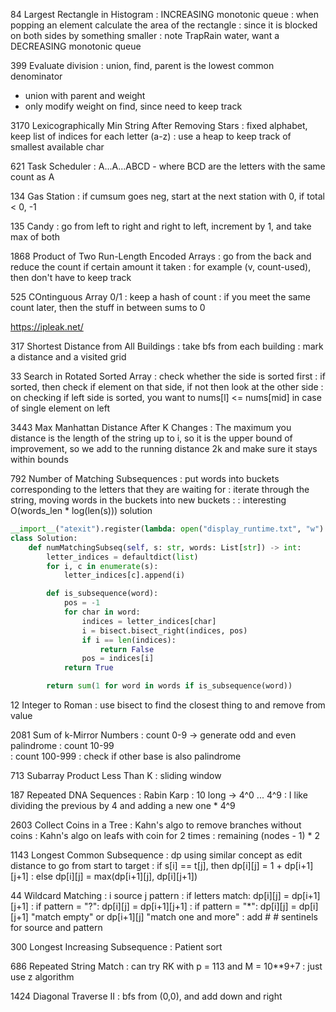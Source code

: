 84 Largest Rectangle in Histogram
: INCREASING monotonic queue
: when popping an element calculate the area of the rectangle
: since it is blocked on both sides by something smaller
: note TrapRain water, want a DECREASING monotonic queue

399 Evaluate division
: union, find, parent is the lowest common denominator
  - union with parent and weight
  - only modify weight on find, since need to keep track

3170 Lexicographically Min String After Removing Stars
: fixed alphabet, keep list of indices for each letter (a-z)
: use a heap to keep track of smallest available char

621 Task Scheduler
: A...A...ABCD  - where BCD are the letters with the same count as A

134 Gas Station
: if cumsum goes neg, start at the next station with 0, if total < 0, -1

135 Candy
: go from left to right and right to left, increment by 1, and take max of both

1868 Product of Two Run-Length Encoded Arrays
: go from the back and reduce the count if certain amount it taken
: for example (v, count-used), then don't have to keep track

525 COntinguous Array 0/1
: keep a hash of count
: if you meet the same count later, then the stuff in between sums to 0

https://ipleak.net/

317 Shortest Distance from All Buildings
: take bfs from each building
: mark a distance and a visited grid

33 Search in Rotated Sorted Array
: check whether the side is sorted first
: if sorted, then check if element on that side, if not then look at the other side
: on checking if left side is sorted, you want to nums[l] <= nums[mid] in case of single element on left

3443 Max Manhattan Distance After K Changes
: The maximum you distance is the length of the string up to i, so it is the upper bound of improvement,
  so we add to the running distance 2k and make sure it stays within bounds

792 Number of Matching Subsequences
: put words into buckets corresponding to the letters that they are waiting for
: iterate through the string, moving words in the buckets into new buckets
:
: interesting  O(words_len * log(len(s))) solution
```python
__import__("atexit").register(lambda: open("display_runtime.txt", "w").write("0"))
class Solution:
    def numMatchingSubseq(self, s: str, words: List[str]) -> int:
        letter_indices = defaultdict(list)
        for i, c in enumerate(s):
            letter_indices[c].append(i)

        def is_subsequence(word):
            pos = -1
            for char in word:
                indices = letter_indices[char]
                i = bisect.bisect_right(indices, pos)
                if i == len(indices):
                    return False
                pos = indices[i]
            return True

        return sum(1 for word in words if is_subsequence(word))
```

12 Integer to Roman
: use bisect to find the closest thing to and remove from value

2081 Sum of k-Mirror Numbers
: count 0-9     -> generate odd and even palindrome
: count 10-99   
: count 100-999
: check if other base is also palindrome

713 Subarray Product Less Than K
: sliding window

187 Repeated DNA Sequences
: Rabin Karp
: 10 long -> 4^0 ... 4^9
: I like dividing the previous by 4 and adding a new one * 4^9

2603 Collect Coins in a Tree
: Kahn's algo to remove branches without coins
: Kahn's algo on leafs with coin for 2 times
: remaining (nodes - 1) * 2

1143 Longest Common Subsequence
: dp using similar concept as edit distance to go from start to target
: if s[i] == t[j], then dp[i][j] = 1 + dp[i+1][j+1]
: else dp[i][j] = max(dp[i+1][j], dp[i][j+1])

44 Wildcard Matching
: i source j pattern
: if letters match: dp[i][j] = dp[i+1][j+1]
: if pattern = "?": dp[i][j] = dp[i+1][j+1]
: if pattern = "*": dp[i][j] = dp[i][j+1] "match empty" or dp[i+1][j] "match one and more"
: add # # sentinels for source and pattern

300 Longest Increasing Subsequence
: Patient sort

686 Repeated String Match
: can try RK with p = 113 and M = 10**9+7
: just use z algorithm


1424 Diagonal Traverse II
: bfs from (0,0), and add down and right


